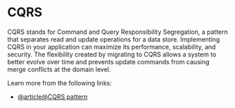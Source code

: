 # CQRS

CQRS stands for Command and Query Responsibility Segregation, a pattern that separates read and update operations for a data store. Implementing CQRS in your application can maximize its performance, scalability, and security. The flexibility created by migrating to CQRS allows a system to better evolve over time and prevents update commands from causing merge conflicts at the domain level.

Learn more from the following links:

- [@article@CQRS pattern](https://learn.microsoft.com/en-us/azure/architecture/patterns/cqrs)
